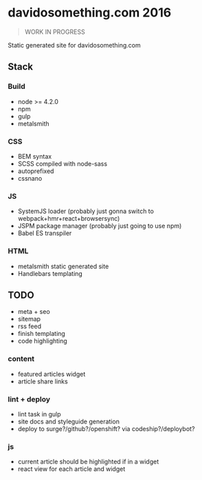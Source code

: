 # davidosomething.com 2016

> WORK IN PROGRESS

Static generated site for davidosomething.com

## Stack

### Build

- node >= 4.2.0
- npm
- gulp
- metalsmith

### CSS

- BEM syntax
- SCSS compiled with node-sass
- autoprefixed
- cssnano

### JS

- SystemJS loader (probably just gonna switch to webpack+hmr+react+browsersync)
- JSPM package manager (probably just going to use npm)
- Babel ES transpiler

### HTML

- metalsmith static generated site
- Handlebars templating

## TODO 

- meta + seo
- sitemap
- rss feed
- finish templating
- code highlighting

### content

- featured articles widget
- article share links

### lint + deploy

- lint task in gulp
- site docs and styleguide generation
- deploy to surge?/github?/openshift? via codeship?/deploybot?

### js

- current article should be highlighted if in a widget
- react view for each article and widget

